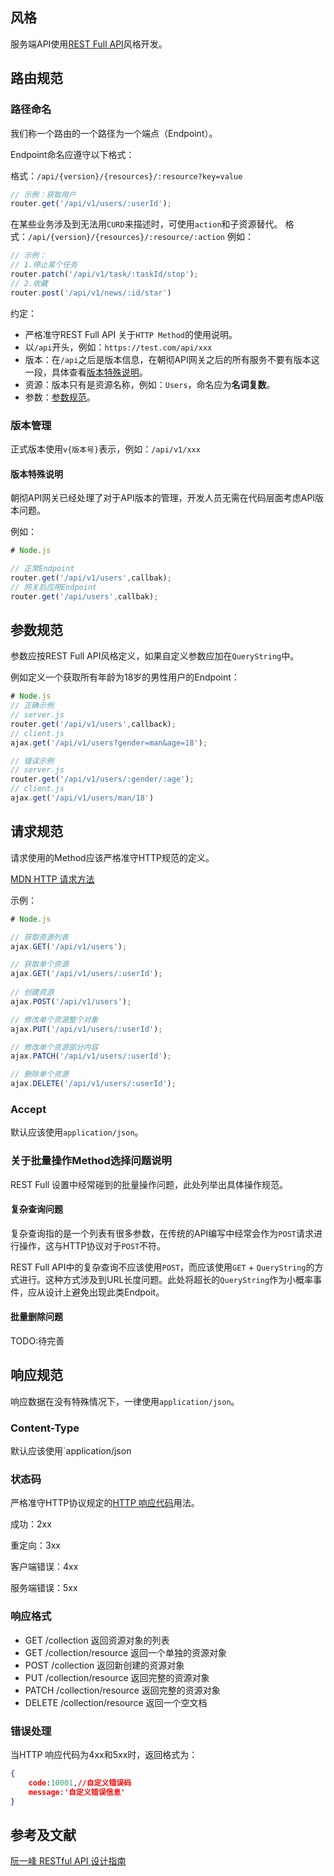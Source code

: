## 风格
服务端API使用[REST Full API](http://www.ruanyifeng.com/blog/2014/05/restful_api.html)风格开发。

## 路由规范

### 路径命名

我们称一个路由的一个路径为一个端点（Endpoint）。

Endpoint命名应遵守以下格式：

格式：`/api/{version}/{resources}/:resource?key=value`
``` javascript
// 示例：获取用户
router.get('/api/v1/users/:userId');
```
在某些业务涉及到无法用`CURD`来描述时，可使用`action`和子资源替代。
格式：`/api/{version}/{resources}/:resource/:action`
例如：
```javascript
// 示例：
// 1.停止某个任务
router.patch('/api/v1/task/:taskId/stop');
// 2.收藏
router.post('/api/v1/news/:id/star')
```
约定：

+ 严格准守REST Full API 关于`HTTP Method`的使用说明。
+ 以`/api`开头，例如：`https://test.com/api/xxx`
+ 版本：在`/api`之后是版本信息，在朝彻API网关之后的所有服务不要有版本这一段，具体查看[版本特殊说明](#/版本特殊说明)。
+ 资源：版本只有是资源名称，例如：`Users`，命名应为**名词复数**。
+ 参数：[参数规范](#/参数规范)。

### 版本管理

正式版本使用`v{版本号}`表示，例如：`/api/v1/xxx`

#### 版本特殊说明

朝彻API网关已经处理了对于API版本的管理，开发人员无需在代码层面考虑API版本问题。

例如：

```javascript
# Node.js

// 正常Endpoint
router.get('/api/v1/users',callbak);
// 网关后应用Endpoint
router.get('/api/users',callbak);

```



## 参数规范

参数应按REST Full API风格定义，如果自定义参数应加在`QueryString`中。

例如定义一个获取所有年龄为18岁的男性用户的Endpoint：

```javascript
# Node.js
// 正确示例
// server.js
router.get('/api/v1/users',callback);
// client.js
ajax.get('/api/v1/users?gender=man&age=18');

// 错误示例
// server.js
router.get('/api/v1/users/:gender/:age');
// client.js
ajax.get('/api/v1/users/man/18')
```



## 请求规范

请求使用的Method应该严格准守HTTP规范的定义。

[MDN HTTP 请求方法](https://developer.mozilla.org/zh-CN/docs/Web/HTTP/Methods)

示例：

```javascript
# Node.js

// 获取资源列表
ajax.GET('/api/v1/users');

// 获取单个资源
ajax.GET('/api/v1/users/:userId');
         
// 创建资源
ajax.POST('/api/v1/users');

// 修改单个资源整个对象
ajax.PUT('/api/v1/users/:userId');

// 修改单个资源部分内容
ajax.PATCH('/api/v1/users/:userId');

// 删除单个资源
ajax.DELETE('/api/v1/users/:userId');
```

### Accept

默认应该使用`application/json`。

### 关于批量操作Method选择问题说明

REST Full 设置中经常碰到的批量操作问题，此处列举出具体操作规范。

#### 复杂查询问题

复杂查询指的是一个列表有很多参数，在传统的API编写中经常会作为`POST`请求进行操作，这与HTTP协议对于`POST`不符。

REST Full  API中的复杂查询不应该使用`POST`，而应该使用`GET` + `QueryString`的方式进行。这种方式涉及到URL长度问题。此处将超长的`QueryString`作为小概率事件，应从设计上避免出现此类Endpoit。

#### 批量删除问题

TODO:待完善

## 响应规范 

响应数据在没有特殊情况下，一律使用`application/json`。

### Content-Type

默认应该使用`application/json

### 状态码

严格准守HTTP协议规定的[HTTP 响应代码](https://developer.mozilla.org/zh-CN/docs/Web/HTTP/Status)用法。

成功：2xx

重定向：3xx

客户端错误：4xx

服务端错误：5xx

### 响应格式

- GET /collection 返回资源对象的列表
- GET /collection/resource 返回一个单独的资源对象
- POST /collection 返回新创建的资源对象
- PUT /collection/resource 返回完整的资源对象
- PATCH /collection/resource 返回完整的资源对象
- DELETE /collection/resource 返回一个空文档

### 错误处理

当HTTP 响应代码为4xx和5xx时，返回格式为：

```json
{
    code:10001,//自定义错误码
    message:'自定义错误信息'
}
```



## 参考及文献

[阮一峰 RESTful API 设计指南](http://www.ruanyifeng.com/blog/2014/05/restful_api.html)
